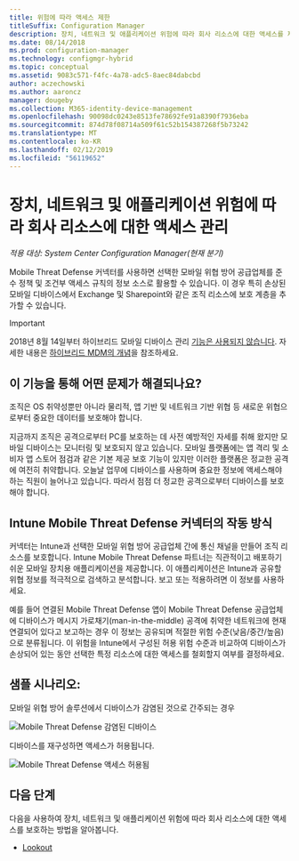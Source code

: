 ```yaml
---
title: 위험에 따라 액세스 제한
titleSuffix: Configuration Manager
description: 장치, 네트워크 및 애플리케이션 위험에 따라 회사 리소스에 대한 액세스를 제한합니다.
ms.date: 08/14/2018
ms.prod: configuration-manager
ms.technology: configmgr-hybrid
ms.topic: conceptual
ms.assetid: 9083c571-f4fc-4a78-adc5-8aec84dabcbd
author: aczechowski
ms.author: aaroncz
manager: dougeby
ms.collection: M365-identity-device-management
ms.openlocfilehash: 90098dc0243e8513fe78692fe91a8390f7936eba
ms.sourcegitcommit: 874d78f08714a509f61c52b154387268f5b73242
ms.translationtype: MT
ms.contentlocale: ko-KR
ms.lasthandoff: 02/12/2019
ms.locfileid: "56119652"
---
```

# <a name="manage-access-to-company-resource-based-on-device-network-and-application-risk"></a>장치, 네트워크 및 애플리케이션 위험에 따라 회사 리소스에 대한 액세스 관리

*적용 대상: System Center Configuration Manager(현재 분기)*

Mobile Threat Defense 커넥터를 사용하면 선택한 모바일 위협 방어 공급업체를 준수 정책 및 조건부 액세스 규칙의 정보 소스로 활용할 수 있습니다. 이 경우 특히 손상된 모바일 디바이스에서 Exchange 및 Sharepoint와 같은 조직 리소스에 보호 계층을 추가할 수 있습니다.

> [!Important]  
> 2018년 8월 14일부터 하이브리드 모바일 디바이스 관리 [기능은 사용되지 않습니다](/sccm/core/plan-design/changes/deprecated/removed-and-deprecated-cmfeatures). 자세한 내용은 [하이브리드 MDM의 개념](/sccm/mdm/understand/hybrid-mobile-device-management)을 참조하세요.<!--Intune feature 2683117-->  



## <a name="what-problem-does-this-solve"></a>이 기능을 통해 어떤 문제가 해결되나요?

조직은 OS 취약성뿐만 아니라 물리적, 앱 기반 및 네트워크 기반 위협 등 새로운 위협으로부터 중요한 데이터를 보호해야 합니다.

지금까지 조직은 공격으로부터 PC를 보호하는 데 사전 예방적인 자세를 취해 왔지만 모바일 디바이스는 모니터링 및 보호되지 않고 있습니다. 모바일 플랫폼에는 앱 격리 및 소비자 앱 스토어 점검과 같은 기본 제공 보호 기능이 있지만 이러한 플랫폼은 정교한 공격에 여전히 취약합니다. 오늘날 업무에 디바이스를 사용하며 중요한 정보에 액세스해야 하는 직원이 늘어나고 있습니다. 따라서 점점 더 정교한 공격으로부터 디바이스를 보호해야 합니다.



## <a name="how-the-intune-mobile-threat-defense-connectors-work"></a>Intune Mobile Threat Defense 커넥터의 작동 방식

커넥터는 Intune과 선택한 모바일 위협 방어 공급업체 간에 통신 채널을 만들어 조직 리소스를 보호합니다. Intune Mobile Threat Defense 파트너는 직관적이고 배포하기 쉬운 모바일 장치용 애플리케이션을 제공합니다. 이 애플리케이션은 Intune과 공유할 위협 정보를 적극적으로 검색하고 분석합니다. 보고 또는 적용하려면 이 정보를 사용하세요. 

예를 들어 연결된 Mobile Threat Defense 앱이 Mobile Threat Defense 공급업체에 디바이스가 메시지 가로채기(man-in-the-middle) 공격에 취약한 네트워크에 현재 연결되어 있다고 보고하는 경우 이 정보는 공유되며 적절한 위험 수준(낮음/중간/높음)으로 분류됩니다. 이 위험을 Intune에서 구성된 허용 위험 수준과 비교하여 디바이스가 손상되어 있는 동안 선택한 특정 리소스에 대한 액세스를 철회할지 여부를 결정하세요.



## <a name="sample-scenarios"></a>샘플 시나리오:

모바일 위협 방어 솔루션에서 디바이스가 감염된 것으로 간주되는 경우

![Mobile Threat Defense 감염된 디바이스](../media/mtp/MTD-image-1.png)

디바이스를 재구성하면 액세스가 허용됩니다.

![Mobile Threat Defense 액세스 허용됨](../media/mtp/MTD-image-2.png)



## <a name="next-steps"></a>다음 단계

다음을 사용하여 장치, 네트워크 및 애플리케이션 위험에 따라 회사 리소스에 대한 액세스를 보호하는 방법을 알아봅니다.

- [Lookout](https://docs.microsoft.com/intune/deploy-use/lookout-mobile-threat-defense-connector)
